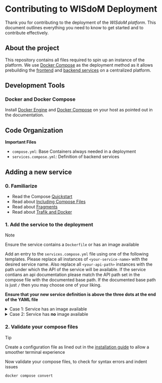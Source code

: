 # Contributing to WISdoM Deployment
Thank you for contributing to the deployment of the _WISdoM platform_.
This document outlines everything you need to know to get started and to
contribute effectively.

## About the project
This repository contains all files required to spin up an instance of the
platform.
We use [Docker Compose] as the deployment method as it allows prebuilding the
[frontend] and [backend services] on a centralized platform.

[frontend]: https://github.com/wisdom-oss/frontend/
[Docker Compose]: https://docs.docker.com/compose/
[backend services]: https://github.com/orgs/wisdom-oss/repositories?q=topic%3Abackend

## Development Tools
### Docker and Docker Compose
Install [Docker Engine] and [Docker Compose] on your host as pointed out in the 
documentation.

[Docker Engine]: https://docs.docker.com/engine/install/

## Code Organization
**Important Files**
  - `compose.yml`: Base Containers always needed in a deployment
  - `services.compose.yml`: Definition of backend services

## Adding a new service

### 0. Familiarize
  - Read the Compose [Quickstart](https://docs.docker.com/compose/gettingstarted/)
  - Read about [Including Compose Files](https://docs.docker.com/compose/how-tos/multiple-compose-files/include/)
  - Read about [Fragments](https://docs.docker.com/reference/compose-file/fragments/)
  - Read about [Trafik and Docker](https://doc.traefik.io/traefik/providers/docker/)

### 1. Add the service to the deployment
> [!NOTE]
> Ensure the service contains a `Dockerfile` or has an image available

Add an entry to the `services.compose.yml` file using one of the following 
templates.
Please replace all instances of `<your-service-name>` with the desired service
name.
Also replace all `<your-api-path>` instances with the path under which the
API of the service will be available.
If the service contians an api documentation please match the API path set in
the compose file with the documented base path.
If the documented base path is just `/` then you may choose one of your liking.

**Ensure that your new service definition is above the three dots at the end
of the YAML file**

<details>
<summary>Case 1: Service has an image available</summary>

```yaml
services:
    # … all already deployed services

    <your-service-name>:
        image: <image-name>:${BACKEND_VERSION:-latest} # todo: set image name
        restart: unless-stopped
        scale: ${SERVICE_REPLICAS:-1}
        depends_on: *dbDependency
        environment: *dbEnvironment
        <<: *extraHosts
        labels:
            - "traefik.enable=true"
            - "traefik.http.routers.<your-service-name>.middlewares=<your-service-name>PrefixStrip"
            - "traefik.http.routers.<your-service-name>.rule=PathPrefix(`/<your-api-path>`)"
            - "traefik.http.middlewares.<your-service-name>PrefixStrip.stripprefix.prefixes=/<your-api-path>"

```

</details>
<details>
<summary>Case 2: Service has <b>no</b> image available</summary>

```yaml
services:
    # … all already deployed services

    <your-service-name>:
        build:
            context: <the-public-http-repo-url>
            # if the Dockerfile is not in the top-level directory please specify
            # the relative path to the Dockerfile here
            # dockerfile: <relative-path-to-dockerfile>
        restart: unless-stopped
        scale: ${SERVICE_REPLICAS:-1}
        depends_on: *dbDependency
        environment: *dbEnvironment
        <<: *extraHosts
        labels:
            - "traefik.enable=true"
            - "traefik.http.routers.<your-service-name>.middlewares=<your-service-name>PrefixStrip"
            - "traefik.http.routers.<your-service-name>.rule=PathPrefix(`/<your-api-path>`)"
            - "traefik.http.middlewares.<your-service-name>PrefixStrip.stripprefix.prefixes=/<your-api-path>"

```

</details>

### 2. Validate your compose files
> [!TIP]
> Create a configuration file as lined out in the [installation guide] to allow
> a smoother terminal experience
>
> [installation guide]: docs/install.md

Now validate your compose files, to check for syntax errors and indent issues
```bash
docker compose convert
```